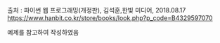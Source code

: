 출처 : 파이썬 웹 프로그래밍(개정판), 김석훈,한빛 미디어, 2018.08.17
https://www.hanbit.co.kr/store/books/look.php?p_code=B4329597070


예제를 참고하여 작성하였음
